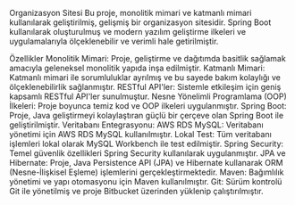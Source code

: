 Organizasyon Sitesi
Bu proje, monolitik mimari ve katmanlı mimari kullanılarak geliştirilmiş, gelişmiş bir organizasyon sitesidir. Spring Boot kullanılarak oluşturulmuş ve modern yazılım geliştirme ilkeleri ve uygulamalarıyla ölçeklenebilir ve verimli hale getirilmiştir.

Özellikler
Monolitik Mimari: Proje, geliştirme ve dağıtımda basitlik sağlamak amacıyla geleneksel monolitik yapıda inşa edilmiştir.
Katmanlı Mimari: Katmanlı mimari ile sorumluluklar ayrılmış ve bu sayede bakım kolaylığı ve ölçeklenebilirlik sağlanmıştır.
RESTful API'ler: Sistemle etkileşim için geniş kapsamlı RESTful API'ler sunulmuştur.
Nesne Yönelimli Programlama (OOP) İlkeleri: Proje boyunca temiz kod ve OOP ilkeleri uygulanmıştır.
Spring Boot: Proje, Java geliştirmeyi kolaylaştıran güçlü bir çerçeve olan Spring Boot ile geliştirilmiştir.
Veritabanı Entegrasyonu:
AWS RDS MySQL: Veritabanı yönetimi için AWS RDS MySQL kullanılmıştır.
Lokal Test: Tüm veritabanı işlemleri lokal olarak MySQL Workbench ile test edilmiştir.
Spring Security: Temel güvenlik özellikleri Spring Security kullanılarak uygulanmıştır.
JPA ve Hibernate: Proje, Java Persistence API (JPA) ve Hibernate kullanarak ORM (Nesne-İlişkisel Eşleme) işlemlerini gerçekleştirmektedir.
Maven: Bağımlılık yönetimi ve yapı otomasyonu için Maven kullanılmıştır.
Git: Sürüm kontrolü Git ile yönetilmiş ve proje Bitbucket üzerinden yüklenip çalıştırılmıştır.
